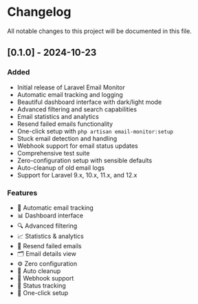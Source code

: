# Changelog

All notable changes to this project will be documented in this file.

## [0.1.0] - 2024-10-23

### Added
- Initial release of Laravel Email Monitor
- Automatic email tracking and logging
- Beautiful dashboard interface with dark/light mode
- Advanced filtering and search capabilities
- Email statistics and analytics
- Resend failed emails functionality
- One-click setup with `php artisan email-monitor:setup`
- Stuck email detection and handling
- Webhook support for email status updates
- Comprehensive test suite
- Zero-configuration setup with sensible defaults
- Auto-cleanup of old email logs
- Support for Laravel 9.x, 10.x, 11.x, and 12.x

### Features
- 📧 Automatic email tracking
- 📊 Dashboard interface
- 🔍 Advanced filtering
- 📈 Statistics & analytics
- 🔄 Resend failed emails
- 🗂️ Email details view
- ⚙️ Zero configuration
- 🧹 Auto cleanup
- 🔔 Webhook support
- 🎯 Status tracking
- 🚀 One-click setup
